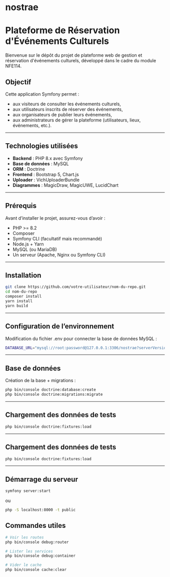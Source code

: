 # nostrae
# Plateforme de Réservation d'Événements Culturels

Bienvenue sur le dépôt du projet de plateforme web de gestion et réservation d'événements culturels, développé dans le cadre du module NFE114.

## Objectif

Cette application Symfony permet :
- aux visiteurs de consulter les événements culturels,
- aux utilisateurs inscrits de réserver des événements,
- aux organisateurs de publier leurs événements,
- aux administrateurs de gérer la plateforme (utilisateurs, lieux, événements, etc.).

---

## Technologies utilisées

- **Backend** : PHP 8.x avec Symfony
- **Base de données** : MySQL
- **ORM** : Doctrine
- **Frontend** : Bootstrap 5, Chart.js
- **Uploader** : VichUploaderBundle
- **Diagrammes** : MagicDraw, MagicUWE, LucidChart

---

## Prérequis

Avant d’installer le projet, assurez-vous d’avoir :

- PHP >= 8.2
- Composer
- Symfony CLI (facultatif mais recommandé)
- Node.js + Yarn
- MySQL (ou MariaDB)
- Un serveur (Apache, Nginx ou Symfony CLI)

---

## Installation

```bash
git clone https://github.com/votre-utilisateur/nom-du-repo.git
cd nom-du-repo
composer install
yarn install
yarn build
```
---

## Configuration de l’environnement

Modification du fichier .env pour connecter la base de données MySQL :
```bash
DATABASE_URL="mysql://root:password@127.0.0.1:3306/nostrae?serverVersion=8.0"
```
---

## Base de données

Création de la base + migrations :
```bash
php bin/console doctrine:database:create
php bin/console doctrine:migrations:migrate
```
---

## Chargement des données de tests

```bash
php bin/console doctrine:fixtures:load
```
---

## Chargement des données de tests

```bash
php bin/console doctrine:fixtures:load
```

---

## Démarrage du serveur

```bash
symfony server:start
```
ou
```bash
php -S localhost:8000 -t public
```

## Commandes utiles

```bash
# Voir les routes
php bin/console debug:router
```

```bash
# Lister les services
php bin/console debug:container
```

```bash
# Vider le cache
php bin/console cache:clear
```
